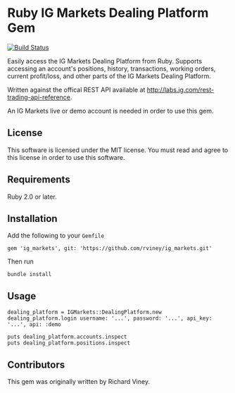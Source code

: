 # Ruby IG Markets Dealing Platform Gem

[![Build Status][travis-ci-badge]][travis-ci-home]

Easily access the IG Markets Dealing Platform from Ruby. Supports accessing an account's positions, history, transactions,
working orders, current profit/loss, and other parts of the IG Markets Dealing Platform.

Written against the offical REST API available at http://labs.ig.com/rest-trading-api-reference.

An IG Markets live or demo account is needed in order to use this gem.

[travis-ci-home]: http://travis-ci.org/rviney/ig_markets
[travis-ci-badge]: https://travis-ci.org/rviney/ig_markets.svg?branch=master

## License

This software is licensed under the MIT license. You must read and agree to this license in order to use this software.

## Requirements

Ruby 2.0 or later.

## Installation

Add the following to your `Gemfile`

    gem 'ig_markets', git: 'https://github.com/rviney/ig_markets.git'

Then run

    bundle install

## Usage

    dealing_platform = IGMarkets::DealingPlatform.new
    dealing_platform.login username: '...', password: '...', api_key: '...', api: :demo

    puts dealing_platform.accounts.inspect
    puts dealing_platform.positions.inspect

## Contributors

This gem was originally written by Richard Viney.
